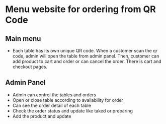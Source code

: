 #   Menu website for ordering from QR Code

##  Main menu
- Each table has its own unique QR code. When a customer scan the qr code, admin will open the table from admin panel. Then, customer can add product to cart and order or can cancel the order. There is cart and checkout pages.  

##  Admin Panel
- Admin can control the tables and orders 
- Open or close table according to availability for order
- Can see the order detail of each table
- Check the order status and update like taked or preparing
- Add the product and update
